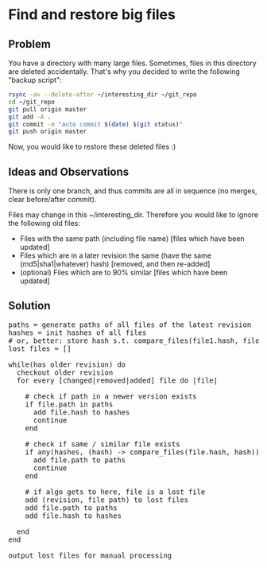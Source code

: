 Find and restore big files
==========================

Problem
-------

You have a directory with many large files. Sometimes, files in this directory are deleted accidentally.
That's why you decided to write the following "backup script":

```sh
rsync -av --delete-after ~/interesting_dir ~/git_repo
cd ~/git_repo
git pull origin master
git add -A .
git commit -m "auto commit $(date) $(git status)"
git push origin master
```

Now, you would like to restore these deleted files :)


Ideas and Observations
----------------------

There is only one branch, and thus commits are all in sequence (no merges, clear before/after commit).

Files may change in this ~/interesting_dir. Therefore you would like to ignore the following old files:

* Files with the same path (including file name) [files which have been updated]
* Files which are in a later revision the same (have the same (md5|sha1|whatever) hash) [removed, and then re-added]
* (optional) Files which are to 90% similar [files which have been updated]

Solution
--------

<pre>
paths = generate paths of all files of the latest revision
hashes = init hashes of all files
# or, better: store hash s.t. compare_files(file1.hash, file2.hash) = true iff file1 is at least 90% similar to file2
lost files = []

while(has older revision) do
  checkout older revision
  for every [changed|removed|added] file do |file|
  
    # check if path in a newer version exists
    if file.path in paths
      add file.hash to hashes
      continue
    end
    
    # check if same / similar file exists
    if any(hashes, (hash) -> compare_files(file.hash, hash))
      add file.path to paths
      continue
    end
    
    # if algo gets to here, file is a lost file
    add (revision, file path) to lost files
    add file.path to paths
    add file.hash to hashes
    
  end
end

output lost files for manual processing
</pre>
